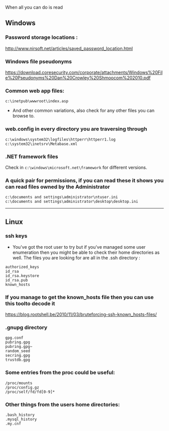 When all you can do is read

## Windows

### Password storage locations : 
http://www.nirsoft.net/articles/saved_password_location.html

### Windows file pseudonyms
https://download.coresecurity.com/corporate/attachments/Windows%20File%20Pseudonyms%20Dan%20Crowley%20Shmoocom%202010.pdf

### Common web app files:
```c:\inetpub\wwwroot\index.asp``` 
- And other common variations, also check for any other files you can browse to.
        
### web.config in every directory you are traversing through
```
c:\windows\system32\logfiles\httperr\httperr1.log
c:\system32\inetsrv\Metabase.xml
```

### .NET framework files 

Check in ```c:\windows\microsoft.net\framework``` for different versions.

### A quick pair for permissions, if you can read these it shows you can read files owned by the Administrator

```
c:\documents and settings\administrator\ntuser.ini
c:\documents and settings\administrator\desktop\desktop.ini
```

---

## Linux

### ssh keys

- You've got the root user to try but if you've managed some user enumeration then you might be able to check their home directories as well. The files you are looking for are all in the .ssh directory :
```
authorized_keys
id_rsa
id_rsa.keystore
id_rsa.pub
known_hosts
```

### If you manage to get the known_hosts file then you can use this toolto decode it 

https://blog.rootshell.be/2010/11/03/bruteforcing-ssh-known_hosts-files/

### .gnupg directory

```
gpg.conf
pubring.gpg
pubring.gpg~
random_seed
secring.gpg
trustdb.gpg
```

### Some entries from the proc could be useful:

```
/proc/mounts
/proc/config.gz
/proc/self/fd/fd[0-9]*
```

### Other things from the users home directories:
```
.bash_history
.mysql_history
.my.cnf
```
